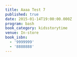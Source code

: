 ```yaml
---
title: Aaaa Test 7
published: true
date: 2015-01-14T19:00:00.000Z
program: bash
book_category: kidsstorytime
venue: In-store
book_isbn:
  - '9999999'
  - '8888888'
---
```


